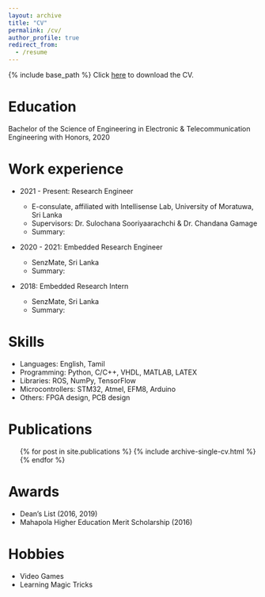 ```yaml
---
layout: archive
title: "CV"
permalink: /cv/
author_profile: true
redirect_from:
  - /resume
---
```


{% include base_path %}
Click [here](https://github.com/Senthurbavan/senthurbavan.github.io/blob/master/files/Senthurbavan_CV.pdf) to download the CV.

Education
======
Bachelor of the Science of Engineering in Electronic & Telecommunication Engineering with Honors, 2020

Work experience
======
* 2021 - Present: Research Engineer
  * E-consulate, affiliated with Intellisense Lab, University of Moratuwa, Sri Lanka
  * Supervisors: Dr. Sulochana Sooriyaarachchi & Dr. Chandana Gamage
  * Summary: 

* 2020 - 2021: Embedded Research Engineer
  * SenzMate, Sri Lanka
  * Summary: 

* 2018: Embedded Research Intern
  * SenzMate, Sri Lanka
  * Summary:  
  
Skills
======
* Languages: English, Tamil
* Programming: Python, C/C++, VHDL, MATLAB, LATEX 
* Libraries: ROS, NumPy, TensorFlow
* Microcontrollers: STM32, Atmel, EFM8, Arduino 
* Others: FPGA design, PCB design

Publications
======
  <ul>{% for post in site.publications %}
    {% include archive-single-cv.html %}
  {% endfor %}</ul>
  
Awards
======
* Dean’s List (2016, 2019)
* Mahapola Higher Education Merit Scholarship (2016)

Hobbies
=====
* Video Games
* Learning Magic Tricks
